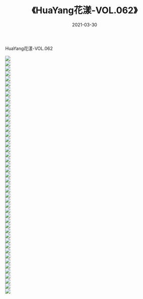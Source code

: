 ﻿---
layout: post
title:  《HuaYang花漾-VOL.062》
date:   2021-03-30
img: http://img.660000.xyz/Sharelink/网络美图/2021/HuaYang花漾-VOL.062/000.jpg
categories: [美女, 清纯, 唯美]
---

HuaYang花漾-VOL.062

  ![](http://img.660000.xyz/Sharelink/网络美图/2021/HuaYang花漾-VOL.062/001.jpg) <br> ![](http://img.660000.xyz/Sharelink/网络美图/2021/HuaYang花漾-VOL.062/002.jpg) <br> ![](http://img.660000.xyz/Sharelink/网络美图/2021/HuaYang花漾-VOL.062/003.jpg) <br> ![](http://img.660000.xyz/Sharelink/网络美图/2021/HuaYang花漾-VOL.062/004.jpg) <br> ![](http://img.660000.xyz/Sharelink/网络美图/2021/HuaYang花漾-VOL.062/005.jpg) <br> ![](http://img.660000.xyz/Sharelink/网络美图/2021/HuaYang花漾-VOL.062/006.jpg) <br> ![](http://img.660000.xyz/Sharelink/网络美图/2021/HuaYang花漾-VOL.062/007.jpg) <br> ![](http://img.660000.xyz/Sharelink/网络美图/2021/HuaYang花漾-VOL.062/008.jpg) <br> ![](http://img.660000.xyz/Sharelink/网络美图/2021/HuaYang花漾-VOL.062/009.jpg) <br> ![](http://img.660000.xyz/Sharelink/网络美图/2021/HuaYang花漾-VOL.062/010.jpg) <br> ![](http://img.660000.xyz/Sharelink/网络美图/2021/HuaYang花漾-VOL.062/011.jpg) <br> ![](http://img.660000.xyz/Sharelink/网络美图/2021/HuaYang花漾-VOL.062/012.jpg) <br> ![](http://img.660000.xyz/Sharelink/网络美图/2021/HuaYang花漾-VOL.062/013.jpg) <br> ![](http://img.660000.xyz/Sharelink/网络美图/2021/HuaYang花漾-VOL.062/014.jpg) <br> ![](http://img.660000.xyz/Sharelink/网络美图/2021/HuaYang花漾-VOL.062/015.jpg) <br> ![](http://img.660000.xyz/Sharelink/网络美图/2021/HuaYang花漾-VOL.062/016.jpg) <br> ![](http://img.660000.xyz/Sharelink/网络美图/2021/HuaYang花漾-VOL.062/017.jpg) <br> ![](http://img.660000.xyz/Sharelink/网络美图/2021/HuaYang花漾-VOL.062/018.jpg) <br> ![](http://img.660000.xyz/Sharelink/网络美图/2021/HuaYang花漾-VOL.062/019.jpg) <br> ![](http://img.660000.xyz/Sharelink/网络美图/2021/HuaYang花漾-VOL.062/020.jpg) <br> ![](http://img.660000.xyz/Sharelink/网络美图/2021/HuaYang花漾-VOL.062/021.jpg) <br> ![](http://img.660000.xyz/Sharelink/网络美图/2021/HuaYang花漾-VOL.062/022.jpg) <br> ![](http://img.660000.xyz/Sharelink/网络美图/2021/HuaYang花漾-VOL.062/023.jpg) <br> ![](http://img.660000.xyz/Sharelink/网络美图/2021/HuaYang花漾-VOL.062/024.jpg) <br> ![](http://img.660000.xyz/Sharelink/网络美图/2021/HuaYang花漾-VOL.062/025.jpg) <br> ![](http://img.660000.xyz/Sharelink/网络美图/2021/HuaYang花漾-VOL.062/026.jpg) <br> ![](http://img.660000.xyz/Sharelink/网络美图/2021/HuaYang花漾-VOL.062/027.jpg) <br> ![](http://img.660000.xyz/Sharelink/网络美图/2021/HuaYang花漾-VOL.062/028.jpg) <br> ![](http://img.660000.xyz/Sharelink/网络美图/2021/HuaYang花漾-VOL.062/029.jpg) <br> ![](http://img.660000.xyz/Sharelink/网络美图/2021/HuaYang花漾-VOL.062/030.jpg) <br> ![](http://img.660000.xyz/Sharelink/网络美图/2021/HuaYang花漾-VOL.062/031.jpg) <br> ![](http://img.660000.xyz/Sharelink/网络美图/2021/HuaYang花漾-VOL.062/032.jpg) <br> ![](http://img.660000.xyz/Sharelink/网络美图/2021/HuaYang花漾-VOL.062/033.jpg) <br> ![](http://img.660000.xyz/Sharelink/网络美图/2021/HuaYang花漾-VOL.062/034.jpg) <br> ![](http://img.660000.xyz/Sharelink/网络美图/2021/HuaYang花漾-VOL.062/035.jpg) <br> ![](http://img.660000.xyz/Sharelink/网络美图/2021/HuaYang花漾-VOL.062/036.jpg) <br> ![](http://img.660000.xyz/Sharelink/网络美图/2021/HuaYang花漾-VOL.062/037.jpg) <br> ![](http://img.660000.xyz/Sharelink/网络美图/2021/HuaYang花漾-VOL.062/038.jpg) <br> ![](http://img.660000.xyz/Sharelink/网络美图/2021/HuaYang花漾-VOL.062/039.jpg) <br> ![](http://img.660000.xyz/Sharelink/网络美图/2021/HuaYang花漾-VOL.062/040.jpg) <br> ![](http://img.660000.xyz/Sharelink/网络美图/2021/HuaYang花漾-VOL.062/041.jpg) <br> ![](http://img.660000.xyz/Sharelink/网络美图/2021/HuaYang花漾-VOL.062/042.jpg) <br> ![](http://img.660000.xyz/Sharelink/网络美图/2021/HuaYang花漾-VOL.062/043.jpg) <br> ![](http://img.660000.xyz/Sharelink/网络美图/2021/HuaYang花漾-VOL.062/044.jpg) <br> ![](http://img.660000.xyz/Sharelink/网络美图/2021/HuaYang花漾-VOL.062/045.jpg) <br> ![](http://img.660000.xyz/Sharelink/网络美图/2021/HuaYang花漾-VOL.062/046.jpg) <br> ![](http://img.660000.xyz/Sharelink/网络美图/2021/HuaYang花漾-VOL.062/047.jpg) <br>
